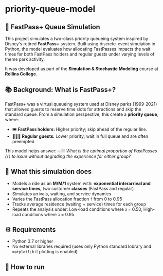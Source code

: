 # priority-queue-model

## 🎢 FastPass+ Queue Simulation 

This project simulates a two-class priority queueing system inspired by Disney's retired **FastPass+** system. Built using discrete-event simulation in Python, the model evaluates how allocating FastPasses impacts the wait times for both FastPass holders and regular guests under varying levels of theme park activity.

It was developed as part of the **Simulation & Stochastic Modeling** course at **Rollins College**.

## 📚 Background: What is FastPass+?

FastPass+ was a virtual queueing system used at Disney parks (1999-2021) that allowed guests to reserve time slots for attractions and skip the standard queue. From a simulation perspective, this create a **priority queue**, where: 

- 🎟️ **FastPass holders:** Higher priority; skip ahead of the regular line.
- 🚶🏻‍♀️ **Regular guests:** Lower priority; wait in full queue and are often preempted.

This model helps answer:
👉🏼 *What is the optimal proportion of FastPasses (`f`) to issue without degrading the experience for either group?*

## 🧠 What this simulation does

- Models a ride as an **M/M/1** system with: **exponential interarrival and service times**, two customer **classes** (FastPass and regular)
- Simulates arrivals, waiting, and service dynamics
- Varies the FastPass allocation fraction `f` from 0 to 0.95
- Tracks average residence (waiting + service) times for each group
- Repeats the analysis under: Low-load conditions where `𝜆` = 0.50, High-load conditions where `𝜆` = 0.95


## ⚙️ Requirements

- Python 3.7 or higher
- No external libraries required (uses only Python standard lobrary and `matplotlib` if plotting is enabled)


## 🚀 How to run
